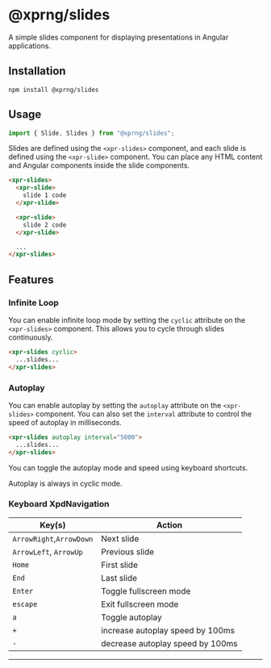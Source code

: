 # @xprng/slides

A simple slides component for displaying presentations in Angular applications.

## Installation

```shell
npm install @xprng/slides
```

## Usage

```typescript
import { Slide, Slides } from "@xprng/slides";
```

Slides are defined using the `<xpr-slides>` component, and each slide is defined
using the `<xpr-slide>` component. You can place any HTML content and Angular
components inside the slide components.

```html
<xpr-slides>
  <xpr-slide>
    slide 1 code
  </xpr-slide>

  <xpr-slide>
    slide 2 code
  </xpr-slide>

  ...
</xpr-slides>
```

## Features

### Infinite Loop

You can enable infinite loop mode by setting the `cyclic` attribute on the
`<xpr-slides>` component. This allows you to cycle through slides continuously.

```html
<xpr-slides cyclic>
  ...slides...
</xpr-slides>
```

### Autoplay

You can enable autoplay by setting the `autoplay` attribute on the
`<xpr-slides>` component. You can also set the `interval` attribute to control
the speed of autoplay in milliseconds.

```html
<xpr-slides autoplay interval="5000">
  ...slides...
</xpr-slides>
```

You can toggle the autoplay mode and speed using keyboard shortcuts.

Autoplay is always in cyclic mode.

### Keyboard XpdNavigation

| Key(s)                   | Action                           |
| ------------------------ | -------------------------------- |
| `ArrowRight`,`ArrowDown`️ | Next slide                       |
| `ArrowLeft`, `ArrowUp`   | Previous slide                   |
| `Home`                   | First slide                      |
| `End`                    | Last slide                       |
| `Enter`                  | Toggle fullscreen mode           |
| `escape`                 | Exit fullscreen mode             |
| `a`                      | Toggle autoplay                  |
| `+`                      | increase autoplay speed by 100ms |
| `-`                      | decrease autoplay speed by 100ms |

---
